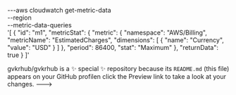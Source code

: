 ---aws cloudwatch get-metric-data \
  --region <your-region> \
  --metric-data-queries \
    '[
      {
        "id": "m1",
        "metricStat": {
          "metric": {
            "namespace": "AWS/Billing",
            "metricName": "EstimatedCharges",
            "dimensions": [
              {
                "name": "Currency",
                "value": "USD"
              }
            ]
          },
          "period": 86400,
          "stat": "Maximum"
        },
        "returnData": true
      }
    ]'


gvkrhub/gvkrhub is a ✨ special ✨ repository because its `README.md` (this file) appears on your GitHub profilen click the Preview link to take a look at your changes.
--->

